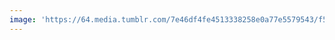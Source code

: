 ```yaml
---
image: 'https://64.media.tumblr.com/7e46df4fe4513338258e0a77e5579543/f5416e5fb2907e96-86/s1280x1920/3c8c75af7c3da032cd8f0e0c2056d644ef66309e.jpg'
---
```

